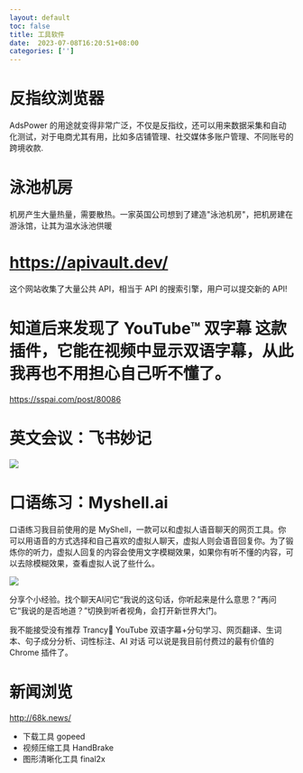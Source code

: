```yaml
---
layout: default
toc: false
title: 工具软件
date:  2023-07-08T16:20:51+08:00
categories: ['']
---
```



# 反指纹浏览器
AdsPower 的用途就变得非常广泛，不仅是反指纹，还可以用来数据采集和自动化测试，对于电商尤其有用，比如多店铺管理、社交媒体多账户管理、不同账号的跨境收款.

# 泳池机房

机房产生大量热量，需要散热。一家英国公司想到了建造"泳池机房"，把机房建在游泳馆，让其为温水泳池供暖

# https://apivault.dev/
这个网站收集了大量公共 API，相当于 API 的搜索引擎，用户可以提交新的 API!

# 知道后来发现了 YouTube™ 双字幕 这款插件，它能在视频中显示双语字幕，从此我再也不用担心自己听不懂了。

https://sspai.com/post/80086

# 英文会议：飞书妙记
![](2023-07-08-16-41-50.png)

# 口语练习：Myshell.ai
口语练习我目前使用的是 MyShell，一款可以和虚拟人语音聊天的网页工具。你可以用语音的方式选择和自己喜欢的虚拟人聊天，虚拟人则会语音回复你。为了锻炼你的听力，虚拟人回复的内容会使用文字模糊效果，如果你有听不懂的内容，可以去除模糊效果，查看虚拟人说了些什么。

![](2023-07-08-16-46-18.png)

分享个小经验。找个聊天AI问它“我说的这句话，你听起来是什么意思？”再问它“我说的是否地道？”切换到听者视角，会打开新世界大门。

我不能接受没有推荐 Trancy🤪
YouTube 双语字幕+分句学习、网页翻译、生词本、句子成分分析、词性标注、AI 对话
可以说是我目前付费过的最有价值的 Chrome 插件了。

# 新闻浏览
http://68k.news/

- 下载工具 gopeed
- 视频压缩工具 HandBrake
- 图形清晰化工具 final2x